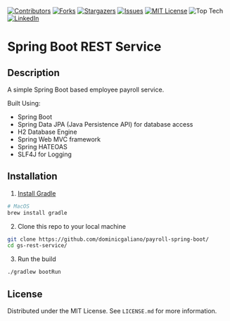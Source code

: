 [![Contributors][contributors-shield]][contributors-url]
[![Forks][forks-shield]][forks-url]
[![Stargazers][stars-shield]][stars-url]
[![Issues][issues-shield]][issues-url]
[![MIT License][license-shield]][license-url]
![Top Tech][tech-shield]
[![LinkedIn][linkedin-shield]][linkedin-url]

# Spring Boot REST Service

## Description

A simple Spring Boot based employee payroll service.

Built Using:
- Spring Boot
- Spring Data JPA (Java Persistence API) for database access 
- H2 Database Engine
- Spring Web MVC framework
- Spring HATEOAS
- SLF4J for Logging 

## Installation

1. [Install Gradle](https://gradle.org/install/)

```bash
# MacOS
brew install gradle
```

2. Clone this repo to your local machine

```bash
git clone https://github.com/dominicgaliano/payroll-spring-boot/
cd gs-rest-service/
```

3. Run the build

```bash
./gradlew bootRun
```

## License

Distributed under the MIT License. See `LICENSE.md` for more information.

[contributors-shield]: https://img.shields.io/github/contributors/dominicgaliano/payroll-spring-boot.svg?style=for-the-badge
[contributors-url]: https://github.com/dominicgaliano/payroll-spring-boot/graphs/contributors
[forks-shield]: https://img.shields.io/github/forks/dominicgaliano/payroll-spring-boot.svg?style=for-the-badge
[forks-url]: https://github.com/dominicgaliano/payroll-spring-boot/network/members
[stars-shield]: https://img.shields.io/github/stars/dominicgaliano/payroll-spring-boot.svg?style=for-the-badge
[stars-url]: https://github.com/dominicgaliano/payroll-spring-boot/stargazers
[issues-shield]: https://img.shields.io/github/issues/dominicgaliano/payroll-spring-boot.svg?style=for-the-badge
[issues-url]: https://github.com/dominicgaliano/payroll-spring-boot/issues
[license-shield]: https://img.shields.io/github/license/dominicgaliano/payroll-spring-boot.svg?style=for-the-badge
[license-url]: https://github.com/dominicgaliano/payroll-spring-boot/blob/master/LICENSE.txt
[linkedin-shield]: https://img.shields.io/badge/-LinkedIn-black.svg?style=for-the-badge&logo=linkedin&colorB=555
[linkedin-url]: https://linkedin.com/in/dominic-galiano
[tech-shield]: https://img.shields.io/github/languages/top/dominicgaliano/payroll-spring-boot.svg?style=for-the-badge
<!-- [github-status-shield]: https://img.shields.io/github/actions/workflow/status/dominicgaliano/payroll-spring-boot/deploy.yml.svg?style=for-the-badge -->
<!-- ![GitHub Workflow Status (with event)][github-status-shield] -->
